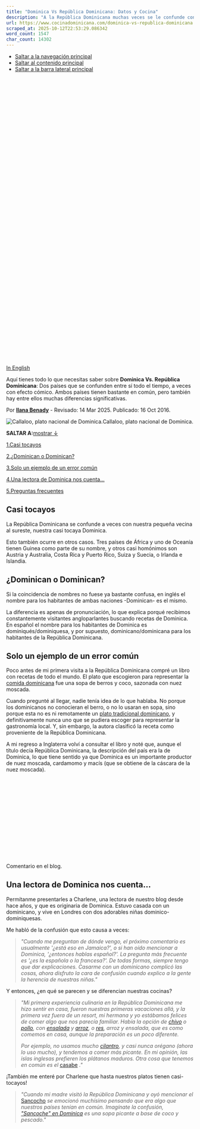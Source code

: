 ```yaml
---
title: "Dominica Vs República Dominicana: Datos y Cocina"
description: "A la República Dominicana muchas veces se le confunde con la pequeña isla-nación con el nombre de Dominica. Te explicamos las diferencias."
url: https://www.cocinadominicana.com/dominica-vs-republica-dominicana
scraped_at: 2025-10-12T22:53:29.086342
word_count: 1547
char_count: 14302
---
```


- [Saltar a la navegación principal](https://www.cocinadominicana.com/dominica-vs-republica-dominicana#genesis-nav-primary)
- [Saltar al contenido principal](https://www.cocinadominicana.com/dominica-vs-republica-dominicana#genesis-content)
- [Saltar a la barra lateral principal](https://www.cocinadominicana.com/dominica-vs-republica-dominicana#genesis-sidebar-primary)

![Dominica Vs República Dominicana: datos y cocina.](data:image/svg+xml,%3Csvg%20xmlns='http://www.w3.org/2000/svg'%20viewBox='0%200%201000%201500'%3E%3C/svg%3E)

[In English](https://www.dominicancooking.com/dominica-vs-dominican-republic)

Aquí tienes todo lo que necesitas saber sobre **Dominica Vs. República Dominicana**: Dos países que se confunden entre sí todo el tiempo, a veces con efecto cómico. Ambos países tienen bastante en común, pero también hay entre ellos muchas diferencias significativas.

Por **[Ilana Benady](https://www.cocinadominicana.com/ilana-benady)** \- Revisado: 14 Mar 2025. Publicado: 16 Oct 2016.

![Callaloo, plato nacional de Dominica.](https://www.cocinadominicana.com/wp-content/uploads/2022/09/Dominica-callaloo.jpg)Callaloo, plato nacional de Dominica.

**SALTAR A:**[mostrar ↓](https://www.cocinadominicana.com/dominica-vs-republica-dominicana#)

[1.Casi tocayos](https://www.cocinadominicana.com/dominica-vs-republica-dominicana#casi-tocayos)

[2.¿Dominican o Dominican?](https://www.cocinadominicana.com/dominica-vs-republica-dominicana#dominican-o-dominican)

[3.Solo un ejemplo de un error común](https://www.cocinadominicana.com/dominica-vs-republica-dominicana#solo-un-ejemplo-de-un-error-comun)

[4.Una lectora de Dominica nos cuenta...](https://www.cocinadominicana.com/dominica-vs-republica-dominicana#una-lectora-de-dominica-nos-cuenta)

[5.Preguntas frecuentes](https://www.cocinadominicana.com/dominica-vs-republica-dominicana#preguntas-frecuentes)

## Casi tocayos

La República Dominicana se confunde a veces con nuestra pequeña vecina al sureste, nuestra casi tocaya Dominica.

Esto también ocurre en otros casos. Tres países de África y uno de Oceanía tienen Guinea como parte de su nombre, y otros casi homónimos son Austria y Australia, Costa Rica y Puerto Rico, Suiza y Suecia, o Irlanda e Islandia.

## ¿Dominican o Dominican?

Si la coincidencia de nombres no fuese ya bastante confusa, en inglés el nombre para los habitantes de ambas naciones -Dominican- es el mismo.

La diferencia es apenas de pronunciación, lo que explica porqué recibimos constantemente visitantes angloparlantes buscando recetas de Dominica. En español el nombre para los habitantes de Dominica es dominiqués/dominiquesa, y por supuesto, dominicano/dominicana para los habitantes de la República Dominicana.

## Solo un ejemplo de un error común

Poco antes de mi primera visita a la República Dominicana compré un libro con recetas de todo el mundo. El plato que escogieron para representar la [comida dominicana](https://www.cocinadominicana.com/platos-comida-dominicana) fue una sopa de berros y coco, sazonada con nuez moscada.

Cuando pregunté al llegar, nadie tenía idea de lo que hablaba. No porque los dominicanos no conocieran el berro, o no lo usaran en sopa, sino porque esta no es ni remotamente un [plato tradicional dominicano](https://www.cocinadominicana.com/platos-dominicanos-favoritos), y definitivamente nunca uno que se pudiera escoger para representar la gastronomía local. Y, sin embargo, la autora clasificó la receta como proveniente de la República Dominicana.

A mi regreso a Inglaterra volví a consultar el libro y noté que, aunque el título decía República Dominicana, la descripción del país era la de Dominica, lo que tiene sentido ya que Dominica es un importante productor de nuez moscada, cardamomo y macís (que se obtiene de la cáscara de la nuez moscada).

![Comentario (traducido): "Hola - Me pregunto si estamos hablando de Dominica o de la República Dominicana. Me acabo de mudar a Dominica."](data:image/svg+xml,%3Csvg%20xmlns='http://www.w3.org/2000/svg'%20viewBox='0%200%201416%20600'%3E%3C/svg%3E)

Comentario en el blog.

## Una lectora de Dominica nos cuenta...

Permítanme presentarles a Charlene, una lectora de nuestro blog desde hace años, y que es originaria de Dominica. Estuvo casada con un dominicano, y vive en Londres con dos adorables niñas dominico-dominiquesas.

Me habló de la confusión que esto causa a veces:

> _"Cuando me preguntan de dónde vengo, el próximo comentario es usualmente '¿está eso en Jamaica?', o si han oído mencionar a Dominica, '¿entonces hablas español?'. La pregunta más frecuente es '¿es la española o la francesa?'. De todas formas, siempre tengo que dar explicaciones. Casarme con un dominicano complicó las cosas, ahora disfruto la cara de confusión cuando explico a la gente la herencia de nuestras niñas."_

Y entonces, ¿en qué se parecen y se diferencian nuestras cocinas?

> _"Mi primera experiencia culinaria en la República Dominicana me hizo sentir en casa, fueron nuestras primeras vacaciones allá, y la primera vez fuera de un resort, mi hermana y yo estábamos felices de comer algo que nos parecía familiar. Había la opción de [chivo](https://www.cocinadominicana.com/chivo-guisado-picante) o [pollo](https://www.cocinadominicana.com/pollo-guisado), con [ensalada](https://www.cocinadominicana.com/ensalada-verde) y [arroz](https://www.cocinadominicana.com/como-hacer-arroz-blanco), o [res](https://www.cocinadominicana.com/carne-res-guisada), arroz y ensalada, que es como comemos en casa, aunque la preparación es un poco diferente._
>
> _Por ejemplo, no usamos mucho [cilantro](https://www.cocinadominicana.com/hierbas-dominicanas), y casi nunca orégano (ahora lo uso mucho), y tendemos a comer más picante. En mi opinión, las islas inglesas prefieren los plátanos maduros. Otra cosa que tenemos en común es el_ [casabe](https://www.cocinadominicana.com/casabe) _."_

¡También me enteré por Charlene que hasta nuestros platos tienen casi-tocayos!

> _"Cuando mi madre visitó la República Dominicana y oyó mencionar el_ [Sancocho](https://www.cocinadominicana.com/sancocho) _se emocionó muchísimo pensando que era algo que nuestros países tenían en común. Imagínate la confusión, ["Sancoche" en Dominica](https://dominicagourmet.com/dasheen-ton-ton-with-codfish-sancoche-recipe/) es una sopa picante a base de coco y pescado."_

![Sancocho Dominicano.](data:image/svg+xml,%3Csvg%20xmlns='http://www.w3.org/2000/svg'%20viewBox='0%200%20600%20900'%3E%3C/svg%3E)

![Sancoche de Dominica.](data:image/svg+xml,%3Csvg%20xmlns='http://www.w3.org/2000/svg'%20viewBox='0%200%20600%20900'%3E%3C/svg%3E)

Sancocho y Sancoche.

## Preguntas frecuentes

### ¿En que se parecen Dominica y República Dominicana?

La República Dominicana y Dominica se parecen en que ambas tienen costas en el mar Caribe y en el océano Atlántico Norte. Las poblaciones de ambos países son de ascendencia mixta europea, indígena y africana.

Dominica (con una superficie de apenas 750 km² y menos de 70.000 habitantes) es una pequeña nación insular de las Islas de Barlovento, en el Caribe Oriental. La República Dominicana, mucho más grande (48.442 km², casi 11 millones de habitantes), ocupa los dos tercios orientales de la isla de La Española, que forma parte de las Antillas Mayores. El tercio occidental de la isla de La Española, también conocida como Quisqueya, es Haití.

### Diferencias entre Dominica y República Dominicana

La diferencia más evidente entre República Dominicana y Dominica es el idioma. El idioma oficial de la República Dominicana es el español. La Mancomunidad de Dominica es una ex colonia británica y sus habitantes hablan inglés y creole.

Ambos países son exportadores de bananos y otros productos agrícolas, y los dos tienen prósperas industrias turísticas, aunque a escalas muy diferentes.

La capital de Dominica se llama Roseau, y la de la República Dominicana, Santo Domingo.

El jefe de gobierno de Dominica es un primer ministro, mientras que la República Dominicana está gobernada por un presidente.

![Comentario (traducido): Hola Kid Cook, Yo diría que no has podido encontrar ninguna información sobre ellos" porque estás investigando sobre "Dominica" para tu trabajo, no sobre la República Dominicana. Dominica y la República Dominicana son dos países diferentes. Te deseo lo mejor."](data:image/svg+xml,%3Csvg%20xmlns='http://www.w3.org/2000/svg'%20viewBox='0%200%201270%20372'%3E%3C/svg%3E)

Comentario en el blog.

### ¿Por qué la República Dominicana y Dominica tienen casi el mismo nombre?

Estas dos naciones caribeñas tienen nombres muy parecidos, pero en realidad se llamaron así por cosas diferentes. Se dice que la pequeña isla de Dominica fue nombrada por Cristóbal Colón porque la avistó en domingo (el 3 de noviembre de 1493) durante su segundo viaje al Nuevo Mundo. "Dies Dominica" significa "día de Dios" en latín.

La República Dominicana, en contraste, lleva el nombre por Santo Domingo de Guzmán, fundador de la orden religiosa Dominicana de la Iglesia Católica Romana. Colón llegó a sus costas durante su primer viaje y fue aquí donde estableció el primer asentamiento europeo en América.

### ¿Cómo se llama a alguien de Dominica?

Una persona de Dominica es dominiqués/dominiquesa.

### ¿Los habitantes de Dominica se consideran dominicanos?

En inglés, se escribe igual (Dominican) pero la pronunciación es distinta y así se puede distinguir si alguien es de la República Dominicana o de Dominica. En español, una persona de la República Dominicana es dominicano/a, mientras que alguien de Dominica es dominiqués/dominiquesa. En inglés la diferencia está en la sílaba que se acentúa: DoMÍnican para dominicanos y DomiNIcan para dominiqueses.

### ¿Qué idioma se habla en Dominica?

La lengua oficial de Dominica es el inglés y también se habla el creole francés.

### ¿Cuál es mejor, Dominica o República Dominicana?

Es imposible decir cuál es mejor que el otro. Ambos tienen mucho que ofrecer en cuanto a bellos paisajes tropicales, pero aunque tienen varias cosas en común, son dos países muy diferentes.

Esperamos que esto haya aclarado algunas de tus confusiones. Y si, como Charlene, tu círculo de amigos incluye a personas tanto de Dominica como de la República Dominicana, ya sabrás que una enunciación clara es crucial. Sobre todo si piensas invitarles a un sancocho… ¿o es sancoche?

[![Aunt Ilana](data:image/svg+xml,%3Csvg%20xmlns='http://www.w3.org/2000/svg'%20viewBox='0%200%20125%2028'%3E%3C/svg%3E)](https://www.cocinadominicana.com/sobre-nosotros#tia-ilana)

## Referencias

1. [Dominica Gourmet](https://dominicagourmet.com/)
2. [Recipes from Dominica](https://dominicarecipes.blogspot.com/p/blog-page_36.html)
3. [Travel blog visit to Dominica](https://www.foolproofliving.com/dominica/)
4. [Culinary Styles of Dominica](https://web.archive.org/web/20170915182136/http://caribya.com:80/dominica/food/culinary.styles/)
5. [Eat and Drink in Dominica](https://web.archive.org/web/20190403042823/https://www.bradtguides.com/destinations/north-america-caribbean/dominica/eating-and-sleeping.html)
6. [Encyclopaedia Britannica](https://www.britannica.com/place/Dominica)
7. [Wikipedia](https://en.wikipedia.org/wiki/Dominica)
8. [Ministry of Tourism website, Dominica](https://tourism.gov.dm/)

Fotos de callaloo y sancoche propiedad de Dominica Gourmet, uso adquirido.

![Tia Clara.](data:image/svg+xml,%3Csvg%20xmlns='http://www.w3.org/2000/svg'%20viewBox='0%200%20180%20180'%3E%3C/svg%3E)

### ¡Hola, gracias por visitarnos!

**Soy Tía Clara, tu anfitriona y tía 🇩🇴 en Internet.**

**-** Aprende más sobre [mi y las personas que hacen este blog](https://www.cocinadominicana.com/sobre-nosotros).

\- Comparte tus [preguntas o comentario](https://www.cocinadominicana.com/dominica-vs-republica-dominicana#comments) s sobre este tema.

- [Suscríbete](https://www.cocinadominicana.com/subscribe) para recibir nuestras ricas recetas por email.

\- **¡No pierdas el contacto!** Síguenos en:

## Más Historia, Tradiciones, y Cultura Gastronómica Dominicana

- [![Agrio de vinagrillo y encurtido.](data:image/svg+xml,%3Csvg%20xmlns='http://www.w3.org/2000/svg'%20viewBox='0%200%20360%20360'%3E%3C/svg%3E)\\
Platos Dominicanos Poco Comunes que Quizá no Conoces](https://www.cocinadominicana.com/platos-dominicanos-no-comunes)
- [![Longaniza rendida con tayota.](data:image/svg+xml,%3Csvg%20xmlns='http://www.w3.org/2000/svg'%20viewBox='0%200%20360%20360'%3E%3C/svg%3E)\\
El Arte de Rendir: Platos de Carne con Vegetales Dominicanos](https://www.cocinadominicana.com/rendir-carne-vegetales)
- [![Ponche crema de Navidad.](data:image/svg+xml,%3Csvg%20xmlns='http://www.w3.org/2000/svg'%20viewBox='0%200%20360%20360'%3E%3C/svg%3E)\\
Bebidas Navideñas Dominicanas](https://www.cocinadominicana.com/bebidas-navidenas-dominicanas)
- [![Repollo guisado.](data:image/svg+xml,%3Csvg%20xmlns='http://www.w3.org/2000/svg'%20viewBox='0%200%20360%20360'%3E%3C/svg%3E)\\
Ser Vegetariano en la República Dominicana](https://www.cocinadominicana.com/vegetariano-republica-dominicana)

- [Share on Facebook](https://www.facebook.com/sharer/sharer.php?u=https%3A%2F%2Fwww.cocinadominicana.com%2Fdominica-vs-republica-dominicana&t=Dominica%20Vs%20Rep%C3%BAblica%20Dominicana%3A%20Datos%20y%20Cocina "Share on Facebook")
- [Share on WhatsApp](https://wa.me/?text=https%3A%2F%2Fwww.cocinadominicana.com%2Fdominica-vs-republica-dominicana+Dominica%20Vs%20Rep%C3%BAblica%20Dominicana%3A%20Datos%20y%20Cocina "Share on WhatsApp")
- [Send over email](mailto:?subject=Dominica%20Vs%20Rep%C3%BAblica%20Dominicana%3A%20Datos%20y%20Cocina&body=https%3A%2F%2Fwww.cocinadominicana.com%2Fdominica-vs-republica-dominicana "Send over email")
- [Share on Reddit](https://www.reddit.com/submit?url=https%3A%2F%2Fwww.cocinadominicana.com%2Fdominica-vs-republica-dominicana&title=Dominica%20Vs%20Rep%C3%BAblica%20Dominicana%3A%20Datos%20y%20Cocina "Share on Reddit")

Label

Rating RecetaRating Receta

Nombre\*

Email\*

Δ

Label

Rating RecetaRating Receta

Nombre\*

Email\*

Δ

Este sitio usa Akismet para reducir el spam. [Aprende cómo se procesan los datos de tus comentarios.](https://akismet.com/privacy/)

4 Commentarios

Populares

RecientesViejos

Inline Feedbacks

View all comments

Load More Comments

wpDiscuz

Insert

You are going to send email to

Send

Move Comment

Move